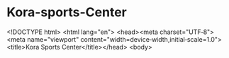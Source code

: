 # Kora-sports-Center
&lt;!DOCTYPE html> &lt;html lang="en"> &lt;head>&lt;meta charset="UTF‑8">&lt;meta name="viewport" content="width=device‑width,initial‑scale=1.0">&lt;title>Kora Sports Center&lt;/title>&lt;/head> &lt;body> 
